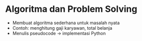 # Algoritma dan Problem Solving
- Membuat algoritma sederhana untuk masalah nyata
- Contoh: menghitung gaji karyawan, total belanja
- Menulis pseudocode → implementasi Python
